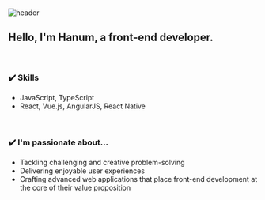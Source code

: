 <div>
<br>

![header](https://capsule-render.vercel.app/api?type=slice&color=gradient&height=250&section=header&text=안녕하세요!&fontSize=80&animation=fadeIn&fontColor=0000ff&desc=0hhanum의%20github&descAlignY=80)
<br>

## Hello, I'm Hanum, a front-end developer.


<br>

### ✔️ Skills

- JavaScript, TypeScript
- React, Vue.js, AngularJS, React Native

<br>

### ✔️ I'm passionate about...

- Tackling challenging and creative problem-solving
- Delivering enjoyable user experiences
- Crafting advanced web applications that place front-end development at the core of their value proposition

